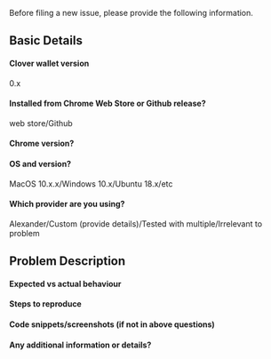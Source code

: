 Before filing a new issue, please provide the following information.

## Basic Details
#### Clover wallet version
0.x

#### Installed from Chrome Web Store or Github release?
web store/Github

#### Chrome version?

#### OS and version?
MacOS 10.x.x/Windows 10.x/Ubuntu 18.x/etc

#### Which provider are you using?
Alexander/Custom (provide details)/Tested with multiple/Irrelevant to problem

## Problem Description
#### Expected vs actual behaviour

#### Steps to reproduce

#### Code snippets/screenshots (if not in above questions)

#### Any additional information or details?

